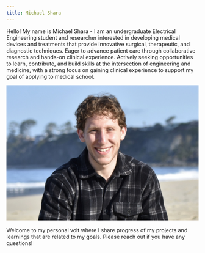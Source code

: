 ```yaml
---
title: Michael Shara
---
```


Hello! My name is Michael Shara - I am an undergraduate Electrical Engineering student and researcher interested in developing medical devices and treatments that provide innovative surgical, therapeutic, and diagnostic techniques. Eager to advance patient care through collaborative research and hands-on clinical experience. Actively seeking opportunities to learn, contribute, and build skills at the intersection of engineering and medicine, with a strong focus on gaining clinical experience to support my goal of applying to medical school.

  ![shara](homeImages/sharaImage.png)

Welcome to my personal volt where I share progress of my projects and learnings that are related to my goals. Please reach out if you have any questions!
